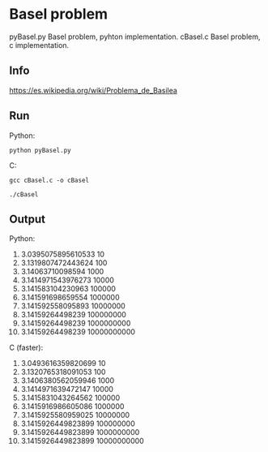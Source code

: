 # Basel problem

pyBasel.py 	Basel problem, pyhton implementation.
cBasel.c 	Basel problem, c implementation.

## Info
https://es.wikipedia.org/wiki/Problema_de_Basilea

## Run

Python:

```python pyBasel.py```

C:

```gcc cBasel.c -o cBasel```

```./cBasel```

## Output

Python:	

1.  3.0395075895610533 	 10
2.  3.1319807472443624 	 100
3.  3.14063710098594 	 1000
4.  3.1414971543976273 	 10000
5.  3.141583104230963 	 100000
6.  3.141591698659554 	 1000000
7.  3.141592558095893 	 10000000
8.  3.14159264498239 	 100000000
9.  3.14159264498239 	 1000000000
10. 3.14159264498239 	 10000000000

C (faster):

1.  3.0493616359820699 10
2.  3.1320765318091053 100
3.  3.1406380562059946 1000
4.  3.1414971639472147 10000
5.  3.1415831043264562 100000
6.  3.1415916986605086 1000000
7.  3.1415925580959025 10000000
8.  3.1415926449823899 100000000
9.  3.1415926449823899 1000000000
10. 3.1415926449823899 10000000000